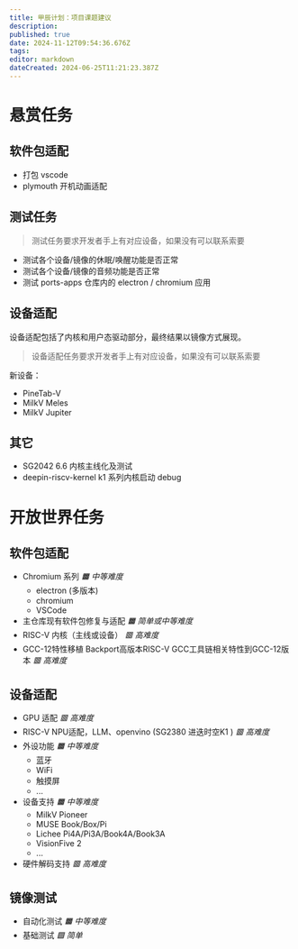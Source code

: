 ```yaml
---
title: 甲辰计划：项目课题建议
description: 
published: true
date: 2024-11-12T09:54:36.676Z
tags: 
editor: markdown
dateCreated: 2024-06-25T11:21:23.387Z
---
```


# 悬赏任务

## 软件包适配

- 打包 vscode
- plymouth 开机动画适配

## 测试任务

> 测试任务要求开发者手上有对应设备，如果没有可以联系索要

- 测试各个设备/镜像的休眠/唤醒功能是否正常
- 测试各个设备/镜像的音频功能是否正常
- 测试 ports-apps 仓库内的 electron / chromium 应用

## 设备适配

设备适配包括了内核和用户态驱动部分，最终结果以镜像方式展现。

> 设备适配任务要求开发者手上有对应设备，如果没有可以联系索要

新设备：
- PineTab-V
- MilkV Meles
- MilkV Jupiter

## 其它

- SG2042 6.6 内核主线化及测试
- deepin-riscv-kernel k1 系列内核启动 debug

# 开放世界任务

## 软件包适配

- Chromium 系列 *🟧 中等难度*
    - electron (多版本)
    - chromium
    - VSCode 
- 主仓库现有软件包修复与适配 *🟧 简单或中等难度*
- RISC-V 内核（主线或设备） *🟥 高难度*
- GCC-12特性移植 Backport高版本RISC-V GCC工具链相关特性到GCC-12版本 *🟥 高难度*

## 设备适配

- GPU 适配 *🟥 高难度*
- RISC-V NPU适配，LLM、openvino (SG2380 进迭时空K1 ) *🟥 高难度*
- 外设功能 *🟧 中等难度*
    - 蓝牙
    - WiFi
    - 触摸屏
    - ...
- 设备支持 *🟧 中等难度*
    - MilkV Pioneer
    - MUSE Book/Box/Pi
    - Lichee Pi4A/Pi3A/Book4A/Book3A
    - VisionFive 2
    - ...
- 硬件解码支持 *🟥 高难度*

## 镜像测试 

- 自动化测试 *🟧 中等难度*
- 基础测试 *🟩 简单*